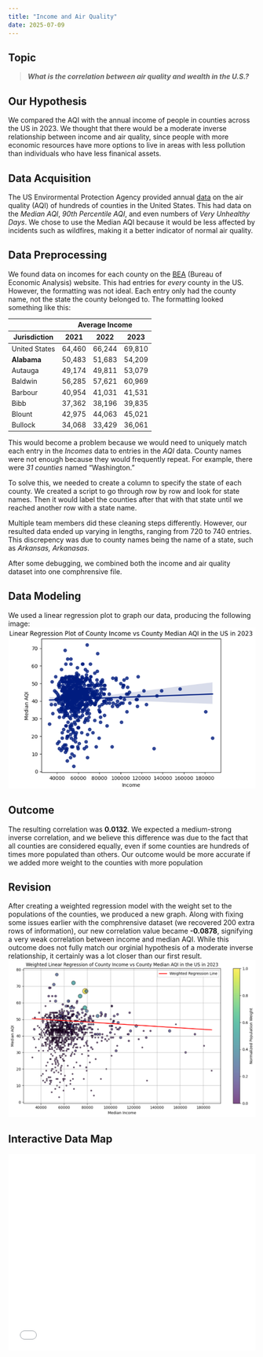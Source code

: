 ```yaml
---
title: "Income and Air Quality"
date: 2025-07-09
---
```


## Topic 

> ***What is the correlation between air quality and wealth in the U.S.?***

## Our Hypothesis

We compared the AQI with the annual income of people in counties across the US in 2023. We thought that there would be a moderate inverse relationship between income and  air quality, since people with more economic resources have more options to live in areas with less pollution than individuals who have less finanical assets.

## Data Acquisition

The US Envirormental Protection Agency provided annual [data](https://aqs.epa.gov/aqsweb/airdata/download_files.html#Annual) on the air quality (AQI) of hundreds of counties in the United States. This had data on the *Median AQI*, *90th Percentile AQI*, and even numbers of *Very Unhealthy Days*. We chose to use the Median AQI because it would be less affected by incidents such as wildfires, making it a better indicator of normal air quality.

## Data Preprocessing

We found data on incomes for each county on the [BEA](https://www.bea.gov/data/income-saving/personal-income-county-metro-and-other-areas) (Bureau of Economic Analysis) website. This had entries for *every* county in the US. However, the formatting was not ideal. Each entry only had the county name, not the state the county belonged to. The formatting looked something like this:
<body>
  <div class="t">
    <table>
      <thead>
      <tr>
          <th></th>
          <th colspan="3">Average Income</th>
        </tr>
        <tr>
          <th>Jurisdiction</th><th>2021</th><th>2022</th><th>2023</th>
        </tr>
      </thead>
      <tbody>
        <tr><td>United States</td><td>64,460</td><td>66,244</td><td>69,810</td>
        <tr><td><strong>Alabama</strong></td><td>50,483</td><td>51,683</td><td>54,209</td>
        <tr><td>Autauga</td><td>49,174</td><td>49,811</td><td>53,079</td>
        <tr><td>Baldwin</td><td>56,285</td><td>57,621</td><td>60,969</td>
        <tr><td>Barbour</td><td>40,954</td><td>41,031</td><td>41,531</td>
        <tr><td>Bibb</td><td>37,362</td><td>38,196</td><td>39,835</td>
        <tr><td>Blount</td><td>42,975</td><td>44,063</td><td>45,021</td>
        <tr><td>Bullock</td><td>34,068</td><td>33,429</td><td>36,061</td>
      </tbody>
    </table>
  </div>
</body> 

This would become a problem because we would need to uniquely match each entry in the *Incomes* data to entries in the *AQI* data. County names were not enough because they would frequently repeat. For example, there were *31 counties* named “Washington.” 

To solve this, we needed to create a column to specify the state of each county. We created a script to go through row by row and look for state names. Then it would label the counties after that with that state until we reached another row with a state name. 

Multiple team members did these cleaning steps differently. However, our resulted data ended up varying in lengths, ranging from 720 to 740 entries. This discrepency was due to county names being the name of a state, such as *Arkansas, Arkanasas*.

After some debugging, we combined both the income and air quality dataset into one comphrensive file.

## Data Modeling

We used a linear regression plot to graph our data, producing the following image:
![](linear-regression-plot.png)<!-- {"width":300} -->

## Outcome

The resulting correlation was **0.0132**. We expected a medium-strong inverse correlation, and we believe this difference was due to the fact that all counties are considered equally, even if some counties are hundreds of times more populated than others. Our outcome would be more accurate if we added more weight to the counties with more population

## Revision

After creating a weighted regression model with the weight set to the populations of the counties, we produced a new graph. Along with fixing some issues earlier with the comphrensive dataset (we recovered 200 extra rows of information), our new correlation value became **-0.0878**, signifying a very weak correlation between income and median AQI. While this outcome does not fully match our orginial hypothesis of a moderate inverse relationship, it certainly was a lot closer than our first result. 
![](weighted-linear-regression.png)<!-- {"width":220} -->

## Interactive Data Map

<iframe src="/plotly/income_aqi.html" width="100%" height="400px" style="border:none;" scrolling="no"></iframe>


